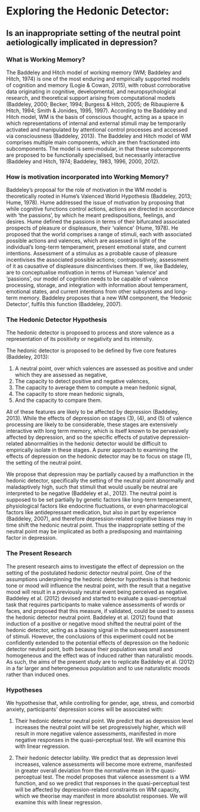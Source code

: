 # Exploring the Hedonic Detector: 
## Is an inappropriate setting of the neutral point aetiologically implicated in depression?

### What is Working Memory?
The Baddeley and Hitch model of working memory (WM; Baddeley and Hitch, 1974) is one of the most enduring and empirically supported models of cognition and memory (Logie & Cowan, 2015), with robust corroborative data originating in cognitive, developmental, and neuropsychological research, and theoretical support arising from computational models (Baddeley, 2000; Becker, 1994; Burgess & Hitch, 2005; de Ribaupierre & Hitch, 1994; Smith & Jonides, 1995, 1997). According to the Baddeley and Hitch model, WM is the basis of conscious thought, acting as a space in which representations of internal and external stimuli may be temporarily activated and manipulated by attentional control processes and accessed via consciousness (Baddeley, 2013). The Baddeley and Hitch model of WM comprises multiple main components, which are then fractionated into subcomponents. The model is semi-modular, in that these subcomponents are proposed to be functionally specialised, but necessarily interactive (Baddeley and Hitch, 1974; Baddeley, 1983, 1996, 2000, 2012). 

### How is motivation incorporated into Working Memory?
Baddeley’s proposal for the role of motivation in the WM model is theoretically rooted in Hume’s Valenced World Hypothesis (Baddeley, 2013; Hume, 1978). Hume addressed the issue of motivation by proposing that while cognitive functions control actions, actions are directed in accordance with ‘the passions’, by which he meant predispositions, feelings, and desires. Hume defined the passions in terms of their bifurcated associated prospects of pleasure or displeasure, their ‘valence’ (Hume, 1978). He proposed that the world comprises a range of stimuli, each with associated possible actions and valences, which are assessed in light of the individual’s long-term temperament, present emotional state, and current intentions. Assessment of a stimulus as a probable cause of pleasure incentivises the associated possible actions; contrapositively, assessment of it as causative of displeasure disincentivises them. If we, like Baddeley, are to conceptualise motivation in terms of Humean ‘valence’ and ‘passions’, our model of cognition needs to be capable of valence processing, storage, and integration with information about temperament, emotional states, and current intentions from other subsystems and long-term memory. Baddeley proposes that a new WM component, the ‘Hedonic Detector’, fulfils this function (Baddeley, 2007).

### The Hedonic Detector Hypothesis
The hedonic detector is proposed to process and store valence as a representation of its positivity or negativity and its intensity.  

  The hedonic detector is proposed to be defined by five core features (Baddeley, 2013):
  1. A neutral point, over which valences are assessed as positive and under which they are assessed as negative,
  2. The capacity to detect positive and negative valences,
  3. The capacity to average them to compute a mean hedonic signal,
  4. The capacity to store mean hedonic signals,
  5. And the capacity to compare them.

All of these features are likely to be affected by depression (Baddeley, 2013). While the effects of depression on stages (3), (4), and (5) of valence processing are likely to be considerable, these stages are extensively interactive with long term memory, which is itself known to be pervasively affected by depression, and so the specific effects of putative depression-related abnormalities in the hedonic detector would be difficult to empirically isolate in these stages. A purer approach to examining the effects of depression on the hedonic detector may be to focus on stage (1), the setting of the neutral point.

We propose that depression may be partially caused by a malfunction in the hedonic detector, specifically the setting of the neutral point abnormally and maladaptively high, such that stimuli that would usually be neutral are interpreted to be negative (Baddeley et al., 2012). The neutral point is supposed to be set partially by genetic factors like long-term temperament, physiological factors like endocrine fluctuations, or even pharmacological factors like antidepressant medication, but also in part by experience (Baddeley, 2007), and therefore depression-related cognitive biases may in time shift the hedonic neutral point. Thus the inappropriate setting of the neutral point may be implicated as both a predisposing and maintaining factor in depression.

### The Present Research
The present research aims to investigate the effect of depression on the setting of the postulated hedonic detector neutral point. One of the assumptions underpinning the hedonic detector hypothesis is that hedonic tone or mood will influence the neutral point, with the result that a negative mood will result in a previously neutral event being perceived as negative. Baddeley et al. (2012) devised and started to evaluate a quasi-perceptual task that requires participants to make valence assessments of words or faces, and proposed that this measure, if validated, could be used to assess the hedonic detector neutral point. Baddeley et al. (2012) found that induction of a positive or negative mood shifted the neutral point of the hedonic detector, acting as a biasing signal in the subsequent assessment of stimuli. However, the conclusions of this experiment could not be confidently extended to the potential effects of depression on the hedonic detector neutral point, both because their population was small and homogeneous and the effect was of induced rather than naturalistic moods. As such, the aims of the present study are to replicate Baddeley et al. (2012) in a far larger and heterogeneous population and to use naturalistic moods rather than induced ones.

### Hypotheses
We hypothesise that, while controlling for gender, age, stress, and comorbid anxiety, participants’ depression scores will be associated with:

1. Their hedonic detector neutral point. 
We predict that as depression level increases the neutral point will be set progressively higher, which will result in more negative    valence assessments, manifested in more negative responses in the quasi-perceptual test. We will examine this with linear regression. 

2. Their hedonic detector lability. We predict that as depression level increases, valence assessments will become more extreme,     manifested in greater overall deviation from the normative mean in the quasi-perceptual test. The model proposes that valence assessment is a WM function, and so we predict that responses in the quasi-perceptual test will be affected by depression-related constraints on WM capacity, which we theorise may manifest in more absolutist responses. We will examine this with linear regression. 



